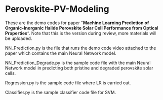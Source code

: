 # Perovskite-PV-Modeling

These are the demo codes for paper  "**Machine Learning Prediction of Organic-Inorganic Halide Perovskite Solar Cell Performance from Optical Properties**“. Note that this is the version during review, more materials will be uploaded.

NN_Prediction.py is the file that runs the demo code video attached to the paper which contains the main Neural Network model.

NN_Prediction_Degrade.py is the sample code file with the main Neural Network model in predicting both pristine and degraded perovskite solar cells.

Regression.py is the sample code file where LR is carried out.

Classifier.py is the sample classifier code file for SVM.
